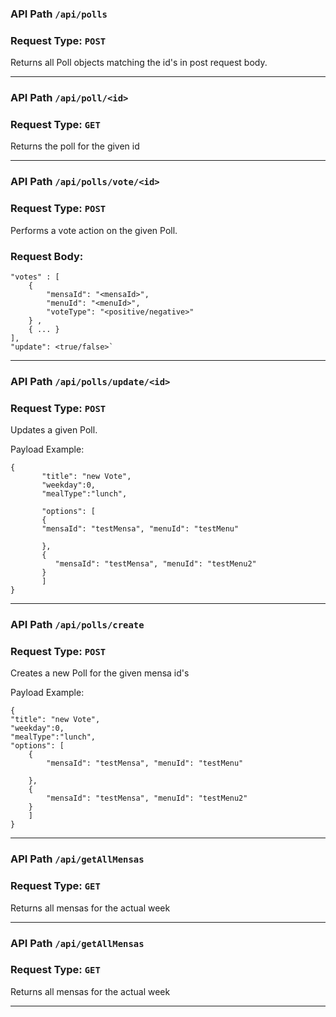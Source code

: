 
### API Path   `/api/polls`
### Request Type: `POST`
Returns all Poll objects matching the id's in post request body.
***
### API Path   `/api/poll/<id>`
### Request Type: `GET`
Returns the poll for the given id
***
### API Path   `/api/polls/vote/<id>`
### Request Type: `POST`
Performs a vote action on the given Poll.
### Request Body:
    "votes" : [
        {
            "mensaId": "<mensaId>",
            "menuId": "<menuId>",
            "voteType": "<positive/negative>"
        } ,
        { ... }
    ],
    "update": <true/false>`
***
### API Path   `/api/polls/update/<id>`
### Request Type: `POST`
Updates a given Poll.

Payload Example:

    {
	       "title": "new Vote",
	       "weekday":0,
	       "mealType":"lunch",

	       "options": [
	       {
	       "mensaId": "testMensa", "menuId": "testMenu"

	       },
	       {
	          "mensaId": "testMensa", "menuId": "testMenu2"
	       }
	       ]
    }
***
### API Path   `/api/polls/create`
### Request Type: `POST`
Creates a new Poll for the given mensa id's

Payload Example:

    {
	"title": "new Vote",
	"weekday":0,
	"mealType":"lunch",
	"options": [
		{
			"mensaId": "testMensa", "menuId": "testMenu"

		},
		{
			"mensaId": "testMensa", "menuId": "testMenu2"
		}
		]
    }
***
### API Path   `/api/getAllMensas`
### Request Type: `GET`
Returns all mensas for the actual week
***
### API Path   `/api/getAllMensas`
### Request Type: `GET`
Returns all mensas for the actual week
***